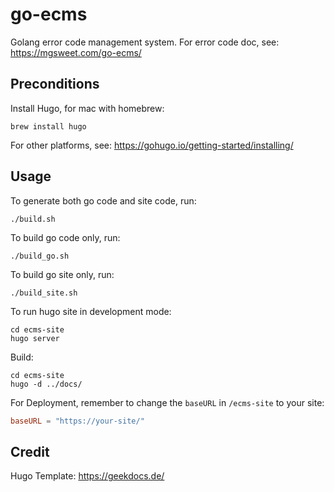 # go-ecms
Golang error code management system. For error code doc, see: https://mgsweet.com/go-ecms/

## Preconditions
Install Hugo, for mac with homebrew:
```shell
brew install hugo
```
For other platforms, see: https://gohugo.io/getting-started/installing/

## Usage
To generate both go code and site code, run:
```shell
./build.sh
```

To build go code only, run:
```shell
./build_go.sh
```

To build go site only, run:
```shell
./build_site.sh
```

To run hugo site in development mode:
```shell
cd ecms-site
hugo server
```

Build:
```shell
cd ecms-site
hugo -d ../docs/
```

For Deployment, remember to change the `baseURL` in `/ecms-site` to your site:
```toml
baseURL = "https://your-site/"
```

## Credit
Hugo Template: https://geekdocs.de/